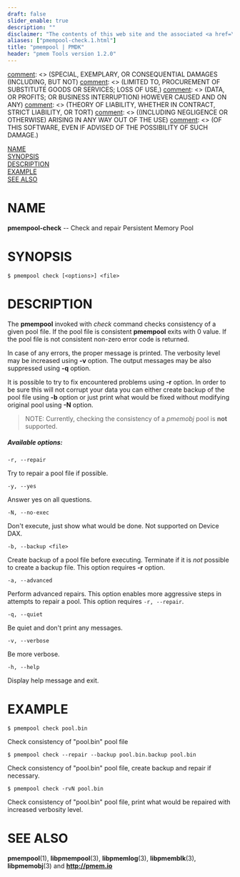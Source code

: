 ```yaml
---
draft: false
slider_enable: true
description: ""
disclaimer: "The contents of this web site and the associated <a href=\"https://github.com/pmem\">GitHub repositories</a> are BSD-licensed open source."
aliases: ["pmempool-check.1.html"]
title: "pmempool | PMDK"
header: "pmem Tools version 1.2.0"
---
```


[comment]: <> (Copyright 2016, Intel Corporation)

[comment]: <> (Redistribution and use in source and binary forms, with or without)
[comment]: <> (modification, are permitted provided that the following conditions)
[comment]: <> (are met:)
[comment]: <> (    * Redistributions of source code must retain the above copyright)
[comment]: <> (      notice, this list of conditions and the following disclaimer.)
[comment]: <> (    * Redistributions in binary form must reproduce the above copyright)
[comment]: <> (      notice, this list of conditions and the following disclaimer in)
[comment]: <> (      the documentation and/or other materials provided with the)
[comment]: <> (      distribution.)
[comment]: <> (    * Neither the name of the copyright holder nor the names of its)
[comment]: <> (      contributors may be used to endorse or promote products derived)
[comment]: <> (      from this software without specific prior written permission.)

[comment]: <> (THIS SOFTWARE IS PROVIDED BY THE COPYRIGHT HOLDERS AND CONTRIBUTORS)
[comment]: <> ("AS IS" AND ANY EXPRESS OR IMPLIED WARRANTIES, INCLUDING, BUT NOT)
[comment]: <> (LIMITED TO, THE IMPLIED WARRANTIES OF MERCHANTABILITY AND FITNESS FOR)
[comment]: <> (A PARTICULAR PURPOSE ARE DISCLAIMED. IN NO EVENT SHALL THE COPYRIGHT)
[comment]: <> (OWNER OR CONTRIBUTORS BE LIABLE FOR ANY DIRECT, INDIRECT, INCIDENTAL,)
[comment]: <> (SPECIAL, EXEMPLARY, OR CONSEQUENTIAL DAMAGES (INCLUDING, BUT NOT)
[comment]: <> (LIMITED TO, PROCUREMENT OF SUBSTITUTE GOODS OR SERVICES; LOSS OF USE,)
[comment]: <> (DATA, OR PROFITS; OR BUSINESS INTERRUPTION) HOWEVER CAUSED AND ON ANY)
[comment]: <> (THEORY OF LIABILITY, WHETHER IN CONTRACT, STRICT LIABILITY, OR TORT)
[comment]: <> ((INCLUDING NEGLIGENCE OR OTHERWISE) ARISING IN ANY WAY OUT OF THE USE)
[comment]: <> (OF THIS SOFTWARE, EVEN IF ADVISED OF THE POSSIBILITY OF SUCH DAMAGE.)

[comment]: <> (pmempool-check.1 -- man page for pmempool-check)

[NAME](#name)<br />
[SYNOPSIS](#synopsis)<br />
[DESCRIPTION](#description)<br />
[EXAMPLE](#example)<br />
[SEE ALSO](#see-also)<br />


# NAME #

**pmempool-check** -- Check and repair Persistent Memory Pool


# SYNOPSIS #

```
$ pmempool check [<options>] <file>
```


# DESCRIPTION #

The **pmempool** invoked with *check* command checks consistency of a given pool file. If the pool file is consistent **pmempool** exits with 0 value. If the
pool file is not consistent non-zero error code is returned.

In case of any errors, the proper message is printed. The verbosity level may be increased using **-v** option. The output messages may be also suppressed using
**-q** option.

It is possible to try to fix encountered problems using **-r** option. In order to be sure this will not corrupt your data you can either create backup of the
pool file using **-b** option or just print what would be fixed without modifying original pool using **-N** option.

> NOTE:
Currently, checking the consistency of a *pmemobj* pool is **not** supported.

##### Available options: #####

`-r, --repair`

Try to repair a pool file if possible.

`-y, --yes`

Answer yes on all questions.

`-N, --no-exec`

Don't execute, just show what would be done. Not supported on Device DAX.

`-b, --backup <file>`

Create backup of a pool file before executing. Terminate if it is *not*
possible to create a backup file. This option requires **-r** option.

`-a, --advanced`

Perform advanced repairs. This option enables more aggressive steps in attempts
to repair a pool. This option requires `-r, --repair`.

`-q, --quiet`

Be quiet and don't print any messages.

`-v, --verbose`

Be more verbose.

`-h, --help`

Display help message and exit.


# EXAMPLE #

```
$ pmempool check pool.bin
```

Check consistency of "pool.bin" pool file

```
$ pmempool check --repair --backup pool.bin.backup pool.bin
```

Check consistency of "pool.bin" pool file, create backup and repair
if necessary.

```
$ pmempool check -rvN pool.bin
```

Check consistency of "pool.bin" pool file, print what would be repaired with
increased verbosity level.


# SEE ALSO #

**pmempool**(1), **libpmempool**(3), **libpmemlog**(3), **libpmemblk**(3),
**libpmemobj**(3) and **<http://pmem.io>**
